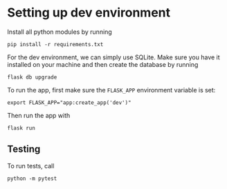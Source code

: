 # Setting up dev environment

Install all python modules by running

```
pip install -r requirements.txt
```

For the dev environment, we can simply use SQLite. Make sure you have it installed on your machine and then create the database by running

```
flask db upgrade
```

To run the app, first make sure the `FLASK_APP` environment variable is set:

```
export FLASK_APP="app:create_app('dev')"
```

Then run the app with

```
flask run
```

## Testing

To run tests, call

```
python -m pytest
```
